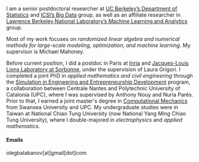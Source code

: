 I am a senior postdoctoral researcher at [UC Berkeley’s Department of Statistics](https://statistics.berkeley.edu/) and [ICSI’s Big Data](https://www.icsi.berkeley.edu/icsi/groups/big-data) group, as well as an affiliate researcher in [Lawrence Berkeley National Laboratory’s Machine Learning and Analytics](https://vis.lbl.gov) group. 

Most of my work focuses on *randomized linear algebra and numerical methods for large-scale modeling, optimization, and machine learning*. My supervisor is Michael Mahoney.

Before current position, I did a postdoc in Paris at [Inria](https://www.inria.fr/en) and [Jacques-Louis Lions Laboratory at Sorbonne](https://www.ljll.fr/en/the-laboratory/), under the supervision of Laura Grigori. I completed a joint PhD in *applied mathematics and civil engineering* through the [Simulation in Engineering and Entrepreneurship Development](https://www.cimne.com/emjd-seed/) program, a collaboration between Centrale Nantes  and Polytechnic University of Catalonia (UPC), where I was supervised by Anthony Nouy and Nuria Parés. Prior to that, I earned a joint master's degree in [Computational Mechanics](https://www.upc.edu/en/masters/erasmus-mundus-computational-mechanics) from Swansea University and UPC. My undergraduate studies were in Taiwan at National Chiao Tung University (now National Yang Ming Chiao Tung University), where I double-majored in *electrophysics* and *applied mathematics*.


#### Emails
olegbalabanov[at]gmail[dot]com


